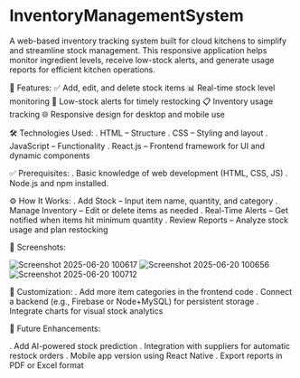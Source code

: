 # InventoryManagementSystem
A web-based inventory tracking system built for cloud kitchens to simplify and streamline stock management. This responsive application helps monitor ingredient levels, receive low-stock alerts, and generate usage reports for efficient kitchen operations.

🚀 Features:
✅ Add, edit, and delete stock items
📊 Real-time stock level monitoring
🔔 Low-stock alerts for timely restocking
📋 Inventory usage tracking
🌐 Responsive design for desktop and mobile use

🛠️ Technologies Used:
. HTML – Structure
. CSS – Styling and layout
. JavaScript – Functionality
. React.js – Frontend framework for UI and dynamic components

✅ Prerequisites:
. Basic knowledge of web development (HTML, CSS, JS)
. Node.js and npm installed.


⚙️ How It Works:
. Add Stock – Input item name, quantity, and category
. Manage Inventory – Edit or delete items as needed
. Real-Time Alerts – Get notified when items hit minimum quantity
. Review Reports – Analyze stock usage and plan restocking

📸 Screenshots:

![Screenshot 2025-06-20 100617](https://github.com/user-attachments/assets/2b55a120-fe60-47ee-b228-2057e99abf3f)
![Screenshot 2025-06-20 100656](https://github.com/user-attachments/assets/2e8f745b-8d41-40fb-8cf9-eff8076d6502)
![Screenshot 2025-06-20 100712](https://github.com/user-attachments/assets/77e9b34e-4af1-49ef-b63f-30144e6fbb86)

🧩 Customization:
. Add more item categories in the frontend code
. Connect a backend (e.g., Firebase or Node+MySQL) for persistent storage
. Integrate charts for visual stock analytics

🔮 Future Enhancements:

. Add AI-powered stock prediction
. Integration with suppliers for automatic restock orders
. Mobile app version using React Native
. Export reports in PDF or Excel format

